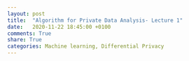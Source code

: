 ```yaml
---
layout: post
title:  "Algorithm for Private Data Analysis- Lecture 1"
date:   2020-11-22 18:45:00 +0100
comments: True
share: True
categories: Machine learning, Differential Privacy
---
```


